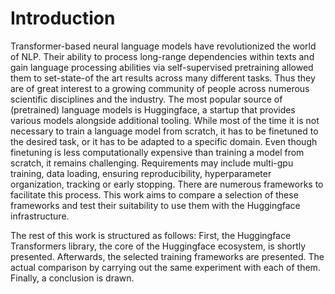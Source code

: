# Introduction

Transformer-based neural language models have revolutionized the world of NLP.
Their ability to process long-range dependencies within texts and gain language processing abilities via self-supervised pretraining allowed them to set-state-of the art results across many different tasks.
Thus they are of great interest to a growing community of people across numerous scientific disciplines and the industry.
The most popular source of (pretrained) language models is Huggingface, a startup that provides various models alongside additional tooling.
While most of the time it is not necessary to train a language model from scratch, it has to be finetuned to the desired task, or it has to be adapted to a specific domain.
Even though finetuning is less computationally expensive than training a model from scratch, it remains challenging.
Requirements may include multi-gpu training, data loading, ensuring reproducibility, hyperparameter organization, tracking or early stopping.
There are numerous frameworks to facilitate this process. This work aims to compare a selection of these frameworks and test their suitability to use them with the Huggingface infrastructure.

The rest of this work is structured as follows: First, the Huggingface Transformers library, the core of the Huggingface ecosystem, is shortly presented. Afterwards, the selected training frameworks are presented.
The actual comparison by carrying out the same experiment with each of them. Finally, a conclusion is drawn.



